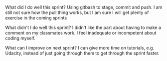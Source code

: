 What did I do well this sprint?
Using gitbash to stage, commit and push. I am still not sure how the pull thing works, but I am sure I will get plenty of exercise in the coming sprints

What didn't I do well this sprint?
I didn't like the part about having to make a comment on my classmates work. I feel inadequate or incompetent about coding myself. 

What can I improve on next sprint?
I can give more time on tutorials, e.g. Udacity, instead of just going through them to get through the sprint faster. 